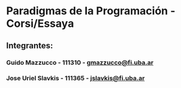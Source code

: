 # Paradigmas de la Programación - Corsi/Essaya

## Integrantes:

### Guido Mazzucco - 111310 - gmazzucco@fi.uba.ar
### Jose Uriel Slavkis - 111365 - jslavkis@fi.uba.ar
